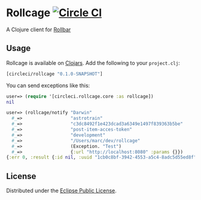 # Rollcage [![Circle CI](https://circleci.com/gh/circleci/rollcage.svg?style=svg)](https://circleci.com/gh/circleci/rollcage)

A Clojure client for [Rollbar](http://rollbar.com)


## Usage

Rollcage is available on [Clojars](https://clojars.org/circleci/rollcage). Add the following to your `project.clj`:

```Clojure
[circleci/rollcage "0.1.0-SNAPSHOT"]
```

You can send exceptions like this:

```Clojure
user=> (require '[circleci.rollcage.core :as rollcage])
nil

user=> (rollcage/notify "Darwin"
  #_=>                  "astrotrain"
  #_=>                  "c3dc8492f1e423dcad3a6349e1497f839363b5be"
  #_=>                  "post-item-acces-token"
  #_=>                  "development"
  #_=>                  "/Users/marc/dev/rollcage"
  #_=>                  (Exception. "Test")
  #_=>                  {:url "http://localhost:8080" :params {}})
{:err 0, :result {:id nil, :uuid "1cb0c8bf-3942-4553-a5c4-8adc5d55ed8f"}}
```

## License

Distributed under the [Eclipse Public License](http://www.eclipse.org/legal/epl-v10.html).
